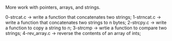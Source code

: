 More work with pointers, arrays, and strings.

0-strcat.c -> write a function that concatenates two strings;
1-strncat.c -> write a function that concatenates two strings to n bytes;
2-strcpy.c -> write a function to copy a string to n;
3-strcmp -> wrtie a function to compare two strings;
4-rev_array.c -> reverse the contents of an array of ints;
